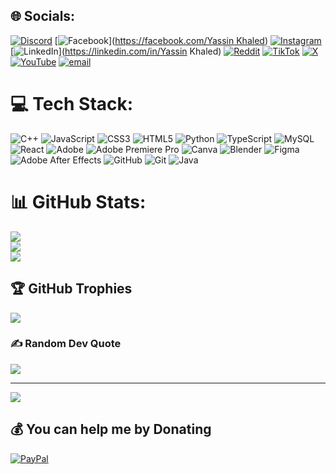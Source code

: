 
## 🌐 Socials:
[![Discord](https://img.shields.io/badge/Discord-%237289DA.svg?logo=discord&logoColor=white)](https://discord.gg/_yasu0_0_) [![Facebook](https://img.shields.io/badge/Facebook-%231877F2.svg?logo=Facebook&logoColor=white)]([https://facebook.com/Yassin Khaled](https://web.facebook.com/profile.php?id=100007524422562)) [![Instagram](https://img.shields.io/badge/Instagram-%23E4405F.svg?logo=Instagram&logoColor=white)](https://instagram.com/yassin.___.khaled) [![LinkedIn](https://img.shields.io/badge/LinkedIn-%230077B5.svg?logo=linkedin&logoColor=white)](https://linkedin.com/in/Yassin Khaled) [![Reddit](https://img.shields.io/badge/Reddit-%23FF4500.svg?logo=Reddit&logoColor=white)](https://reddit.com/user/devYassin) [![TikTok](https://img.shields.io/badge/TikTok-%23000000.svg?logo=TikTok&logoColor=white)](https://tiktok.com/@yassin_khaled23) [![X](https://img.shields.io/badge/X-black.svg?logo=X&logoColor=white)](https://x.com/yassin_khaled_0) [![YouTube](https://img.shields.io/badge/YouTube-%23FF0000.svg?logo=YouTube&logoColor=white)](https://youtube.com/@yasu0_0_1) [![email](https://img.shields.io/badge/Email-D14836?logo=gmail&logoColor=white)](mailto:yassin.khaled.dev@gmail.com) 

# 💻 Tech Stack:
![C++](https://img.shields.io/badge/c++-%2300599C.svg?style=plastic&logo=c%2B%2B&logoColor=white) ![JavaScript](https://img.shields.io/badge/javascript-%23323330.svg?style=plastic&logo=javascript&logoColor=%23F7DF1E) ![CSS3](https://img.shields.io/badge/css3-%231572B6.svg?style=plastic&logo=css3&logoColor=white) ![HTML5](https://img.shields.io/badge/html5-%23E34F26.svg?style=plastic&logo=html5&logoColor=white) ![Python](https://img.shields.io/badge/python-3670A0?style=plastic&logo=python&logoColor=ffdd54) ![TypeScript](https://img.shields.io/badge/typescript-%23007ACC.svg?style=plastic&logo=typescript&logoColor=white) ![MySQL](https://img.shields.io/badge/mysql-4479A1.svg?style=plastic&logo=mysql&logoColor=white) ![React](https://img.shields.io/badge/react-%2320232a.svg?style=plastic&logo=react&logoColor=%2361DAFB) ![Adobe](https://img.shields.io/badge/adobe-%23FF0000.svg?style=plastic&logo=adobe&logoColor=white) ![Adobe Premiere Pro](https://img.shields.io/badge/Adobe%20Premiere%20Pro-9999FF.svg?style=plastic&logo=Adobe%20Premiere%20Pro&logoColor=white) ![Canva](https://img.shields.io/badge/Canva-%2300C4CC.svg?style=plastic&logo=Canva&logoColor=white) ![Blender](https://img.shields.io/badge/blender-%23F5792A.svg?style=plastic&logo=blender&logoColor=white) ![Figma](https://img.shields.io/badge/figma-%23F24E1E.svg?style=plastic&logo=figma&logoColor=white) ![Adobe After Effects](https://img.shields.io/badge/Adobe%20After%20Effects-9999FF.svg?style=plastic&logo=Adobe%20After%20Effects&logoColor=white) ![GitHub](https://img.shields.io/badge/github-%23121011.svg?style=plastic&logo=github&logoColor=white) ![Git](https://img.shields.io/badge/git-%23F05033.svg?style=plastic&logo=git&logoColor=white) ![Java](https://img.shields.io/badge/java-%23ED8B00.svg?style=plastic&logo=openjdk&logoColor=white)
# 📊 GitHub Stats:
![](https://github-readme-stats.vercel.app/api?username=yasu023&theme=dark&hide_border=false&include_all_commits=false&count_private=false)<br/>
![](https://nirzak-streak-stats.vercel.app/?user=yasu023&theme=dark&hide_border=false)<br/>
![](https://github-readme-stats.vercel.app/api/top-langs/?username=yasu023&theme=dark&hide_border=false&include_all_commits=false&count_private=false&layout=compact)

## 🏆 GitHub Trophies
![](https://github-profile-trophy.vercel.app/?username=yasu023&theme=nord&no-frame=false&no-bg=true&margin-w=4)

### ✍️ Random Dev Quote
![](https://quotes-github-readme.vercel.app/api?type=vetical&theme=light)

---
[![](https://visitcount.itsvg.in/api?id=yasu023&icon=0&color=0)](https://visitcount.itsvg.in)

  ## 💰 You can help me by Donating
  [![PayPal](https://img.shields.io/badge/PayPal-00457C?style=for-the-badge&logo=paypal&logoColor=white)](https://paypal.me/https://paypal.me/YassinKhaled0) 

  
<!-- Proudly created with GPRM ( https://gprm.itsvg.in ) -->
